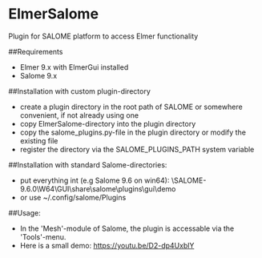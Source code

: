 # ElmerSalome
Plugin for SALOME platform to access Elmer functionality 

##Requirements
* Elmer 9.x with ElmerGui installed
* Salome 9.x

##Installation with custom plugin-directory
* create a plugin directory in the root path of SALOME or somewhere convenient, if not already using one
* copy ElmerSalome-directory into the plugin directory
* copy the salome_plugins.py-file in the plugin directory or modify the existing file 
* register the directory via the SALOME_PLUGINS_PATH system variable

##Installation with standard Salome-directories:
* put everything int (e.g Salome 9.6 on win64):
\SALOME-9.6.0\W64\GUI\share\salome\plugins\gui\demo
* or use  ~/.config/salome/Plugins
  
##Usage:
* In the 'Mesh'-module of Salome, the plugin is accessable via the 'Tools'-menu.
* Here is a small demo: https://youtu.be/D2-dp4UxblY
